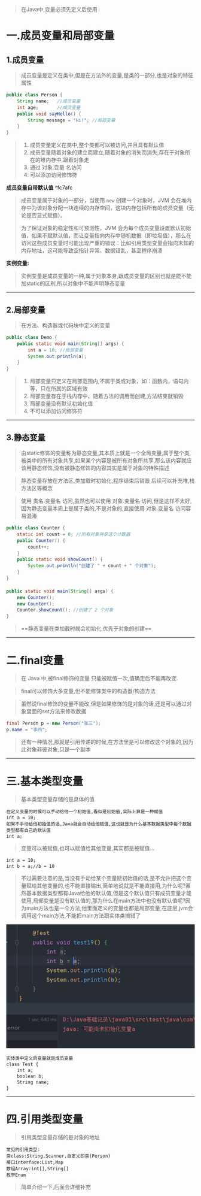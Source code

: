 
>在Java中,变量必须先定义后使用

# 一.成员变量和局部变量

## 1.成员变量

>成员变量是定义在类中,但是在方法外的变量,是类的一部分,也是对象的特征属性

```Java
public class Person {
    String name;   //成员变量
    int age;       //成员变量
    public void sayHello() {
        String message = "Hi!"; //局部变量
    }
}
```

>1. 成员变量定义在类中,整个类都可以被访问,并且具有默认值  
>2. 成员变量随着对象的建立而建立,随着对象的消失而消失,存在于对象所在的堆内存中,跟着对象走 
>3. 通过 对象.变量 名访问  
>4. 可以添加访问修饰符

**成员变量自带默认值** ^fc7afc

>成员变量属于对象的一部分，当使用 `new` 创建一个对象时，JVM 会在堆内存中为该对象分配一块连续的内存空间，这块内存包括所有的成员变量（无论是否显式赋值）。
>
>为了保证对象的稳定性和可预测性，JVM 会为每个成员变量设置默认初始值，如果不赋默认值，而让变量指向内存中随机数据（即垃圾值），那么在访问这些成员变量时可能出现严重的错误：比如引用类型变量会指向未知的内存地址，这可能导致空指针异常、数据错乱，甚至程序崩溃

**实例变量:**

>实例变量是成员变量的一种,属于对象本身,跟成员变量的区别也就是能不能加static的区别,所以对象中不能声明静态变量

****
## 2.局部变量

>在方法、构造器或代码块中定义的变量

```Java
public class Demo {
    public static void main(String[] args) {
        int a = 10; //局部变量
        System.out.println(a);
    }
}
```

>1. 局部变量只定义在局部范围内,不属于类或对象，如：函数内，语句内等，只在所属的区域有效  
>2. 局部变量存在于栈内存中，随着方法的调用而创建,方法结束就销毁
>3. 局部变量没有默认初始化值  
>4. 不可以添加访问修饰符

****
## 3.静态变量

>由static修饰的变量称为静态变量,其本质上就是一个全局变量,属于整个类,被类中的所有对象共享,如果某个内容是被所有对象所共享,那么该内容就应该用静态修饰,没有被静态修饰的内容其实是属于对象的特殊描述

>静态变量存放在方法区,类加载时初始化,程序结束后销毁  后续可以补充堆,栈方法区等概念

>使用 类名.变量名 访问,虽然也可以使用 对象.变量名 访问,但是这样不太好,因为静态变量本质上是属于类的,不是对象的,直接使用 对象.变量名 访问容易混淆

```Java
public class Counter {
    static int count = 0; //所有对象共享这个计数器
    public Counter() {
        count++;
    }
    public static void showCount() {
        System.out.println("创建了 " + count + " 个对象");
    }
}

public static void main(String[] args) {
    new Counter();
    new Counter();
    Counter.showCount(); //创建了 2 个对象
}
```

>==静态变量在类加载时就会初始化,优先于对象的创建==

****
# 二.final变量

>在 Java 中,被final修饰的变量 只能被赋值一次,值确定后不能再改变.

>final可以修饰大多变量,但不能修饰类中的构造器/构造方法

>虽然说final修饰的变量不能改,但是如果修饰的是对象的话,还是可以通过对象里面的set方法来修改数据

```Java
final Person p = new Person("张三");
p.name = "李四"; 
```

>还有一种情况,那就是引用传递的时候,在方法里是可以修改这个对象的,因为此对象非彼对象,只是一个副本

****
# 三.基本类型变量

>基本类型变量存储的是具体的值

```
在定义变量的时候可以手动给他一个初始值,看似是初始值,实际上算是一种赋值
int a = 10;
如果不手动给他初始值的话,Java就会自动给他赋值,这也就是为什么基本数据类型中每个数据类型都有自己的默认值
int a;
```

>变量可以被赋值,也可以赋值给其他变量,其实都是被赋值...

```
int a = 10;
int b = a;//b = 10
```

>不过需要注意的是,当没有手动给某个变量赋初始值的话,是不允许把这个变量赋给其他变量的,也不能直接输出,简单地说就是不能直接用,为什么呢?虽然基本数据类型都有Java给他的默认值,但是这个默认值只有成员变量才能使用,局部变量是没有默认值的,那为什么在main方法中也没有默认值呢?因为main方法也是一个方法,他里面定义的变量也都是局部变量,在底层,jvm会调用这个main方法,不能把main方法跟实体类搞错了

![](images/变量/file-20250405193020.png)

```
实体类中定义的变量就是成员变量
class Test {
    int a;
    boolean b;
    String name;
}
```

****
# 四.引用类型变量

>引用类型变量存储的是对象的地址

```
常见的引用类型:
类class:String,Scanner,自定义的类(Person)
接口interface:List,Map
数组Array:int[],String[]
枚举Enum
```

>简单介绍一下,后面会详细补充